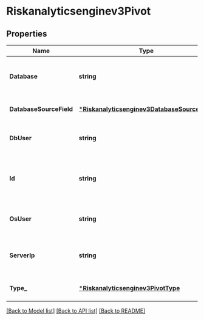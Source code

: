 # Riskanalyticsenginev3Pivot

## Properties
Name | Type | Description | Notes
------------ | ------------- | ------------- | -------------
**Database** | **string** | Optional database - if pivot is db user / database. | [optional] [default to null]
**DatabaseSourceField** | [***Riskanalyticsenginev3DatabaseSourceField**](riskanalyticsenginev3DatabaseSourceField.md) |  | [optional] [default to null]
**DbUser** | **string** | Optional db_user - if pivot is db user. | [optional] [default to null]
**Id** | **string** | Pivot id -  all pivot fields separated by semicolon. | [optional] [default to null]
**OsUser** | **string** | Optional os_user - if pivot is os user. | [optional] [default to null]
**ServerIp** | **string** | Optional server_ip - if pivot is db user / database. | [optional] [default to null]
**Type_** | [***Riskanalyticsenginev3PivotType**](riskanalyticsenginev3PivotType.md) |  | [optional] [default to null]

[[Back to Model list]](../README.md#documentation-for-models) [[Back to API list]](../README.md#documentation-for-api-endpoints) [[Back to README]](../README.md)

